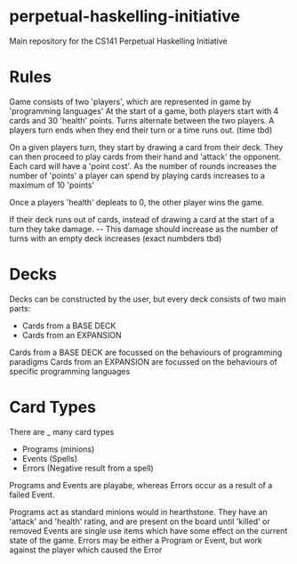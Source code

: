 # perpetual-haskelling-initiative
Main repository for the CS141 Perpetual Haskelling Initiative

# Rules
Game consists of two 'players', which are represented in game by 'programming languages'
At the start of a game, both players start with 4 cards and 30 'health' points.
Turns alternate between the two players. A players turn ends when they end their turn or a time runs out. (time tbd)

On a given players turn, they start by drawing a card from their deck.
They can then proceed to play cards from their hand and 'attack' the opponent.
Each card will have a 'point cost'. As the number of rounds increases the number of 'points' a player can spend by playing cards increases to a maximum of 10 'points'

Once a players 'health' depleats to 0, the other player wins the game.

If their deck runs out of cards, instead of drawing a card at the start of a turn they take damage.
 -- This damage should increase as the number of turns with an empty deck increases (exact numbders tbd)

# Decks
Decks can be constructed by the user, but every deck consists of two main parts: 
- Cards from a BASE DECK
- Cards from an EXPANSION

Cards from a BASE DECK are focussed on the behaviours of programming paradigms
Cards from an EXPANSION are focussed on the behaviours of specific programming languages
# Card Types
There are _ many card types
- Programs (minions)
- Events (Spells)
- Errors (Negative result from a spell)

Programs and Events are playabe, whereas Errors occur as a result of a failed Event. 

Programs act as standard minions would in hearthstone. They have an 'attack' and 'health' rating, and are present on the board until 'killed' or removed
Events are single use items which have some effect on the current state of the game. 
Errors may be either a Program or Event, but work against the player which caused the Error